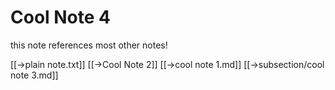# Cool Note 4

this note references most other notes!

[[->plain note.txt]]
[[->Cool Note 2]]
[[->cool note 1.md]]
[[->subsection/cool note 3.md]]
